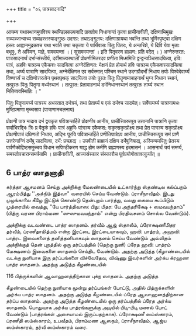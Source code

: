 +++
title = "०६ पात्रसादनादि"

+++

आचम्य यथास्थानमुपविश्य स्थण्डिलकल्पनादि प्राक्तोय निधानान्तं कृत्वा प्राचीनावीती, दक्षिणाभिमुखः सव्यञ्जान्वाच्य सव्यहस्तस्याङ्गुष्ठः उदगग्र: तथाऽङ्गुलय: दक्षिणाग्रायथा भवन्ति तथा भूमिंस्पृष्ट्वा दक्षिण हस्तः आह्वानमुद्रकश्च यथा भवति तथा चकृत्वा ये पार्थिवासः पितुः पितरः, ये अन्तरिक्षे, ये दिवि येवा मृताः बभूवुः, ते अस्मिन्, यज्ञे, समवयन्तां । ( सुसमवयन्तां । इति पितृवरण ब्राह्मण: प्रति वदेत् । ) अग्नेरुत्तरत: पात्रसादनार्थं दर्भान्संस्तीर्य, दर्वीमाज्यस्थालीं प्रोक्षणीमितरदव प्रणीता मिध्ममिति द्वन्द्वन्यञ्चिसादयित्वा, हवि: पात्रं, अहविः पात्रञ्च एकैकशः सादयित्वा अग्नेर्दक्षिणत: मेक्षणं प्रेत होमार्थ हविः पात्रञ्च एकैकशस्सादयित्वा तथा, अर्घ्य पात्राणि सादयित्वा, अग्नेर्दक्षिणत एव सर्वस्मात् पश्चिम स्थाने उदगग्रौदर्भों निधाय तयोः विश्वेदेवार्घ्यं विष्ण्वर्घ्यं च दक्षिणोत्तरत्वेन पृथक्पृथक् सादयित्वा तयोः पुरतः पितुः पितॄणामाबाहनार्थं भुग्न निधान स्थानं, तत्पुरतः पितुः पितॄणा मर्ध्यस्थानं । तत्पुरत: प्रेतावाहनार्थ दर्भनिधानस्थानं तत्पुरतः तार्घ्य स्थान मितिव्यवस्थितिः । "






पितुः पितॄणामर्घ्य पात्रस्य अधस्तात् दर्भत्रयं, तथा प्रेतार्घ्य प एकं दर्भश्च सादयेत्। सर्वेषामर्घ्य पात्राणामधः मुष्टिप्रमाणा मृच्चसाव (पात्राणामचलनाय)

प्रोक्षणी पात्र मादाय दर्भ द्वयकृत पवित्रान्तर्हिते प्रोक्षणीप आनीय, प्राचीस्त्रिरुत्पूय उत्तानानि पात्राणि कृत्वा सर्वाभिरद्भिः त्रिः प्र पैतृकं हविः पात्रं अह॒विः पांत्रञ्च एकैकश: सकृत्सकृत्प्रोक्ष्य तथा प्रेत पात्रञ्च सकृत्प्रोक्ष्य प्रोक्षणीपात्रं दक्षिणतो निधाय, अद्भिः पूरयि पवित्रान्तर्हिते प्रणीतिपात्रेऽप आनीय, प्राचीस्त्रिरुत्पूय समं प्राणै उत्तरेणाग्निं दर्भेषु सादयित्वा, दर्भे: प्रच्छाद्य । उपवीती ब्राह्मणं दक्षिण दर्भेषुनिषाद्य, अस्मिन्ममपितुः प्रेतस्य पार्वणैकोद्दिष्टसमुच्चय विधान सपिण्डीकरण श्राद्ध होम कर्मणि ब्राह्मणस्य इदमासनं । आसनार्थं त्रयं समर्प्य, समस्तोपचारान्समर्पयामि । प्राचीनावीती, आज्यसंस्कार संस्कारौच पूर्वप्रयोगोक्तवत्कुर्यात् ॥

## 6 பாத்ர ஸாதனாதி

கர்த்தா ஆசமனம் செய்து அக்நிக்கு மேலண்டையில் உட்கார்ந்து ஸ்தண்டில கல்ப்பநம் ஆரம்பித்து ''அக்நிம் இத்வா" வரையில் செய்ய வேண்டும். ப்ராசீநாவீதம். இடது முழங்காலை கீழே இட்டுக் கொண்டு தென்புறம் பார்த்து, வலது கையை கூப்பிடும் முத்ரையில் வைத்து, "யே பார்த்திவாஸ: பிது: பிதர:
யே அந்தரிக்ஷே + ஸமவயந்தாம்" (பித்ரு வரண பிராம்மண "ஸுஸுமவயந்தாம்" என்று பிரதிவசனம் சொல்ல வேண்டும்).

அக்நிக்கு வடவண்டை பாத்ர ஸாதனம். தர்வீம் ஆஜ் ஸ்தாலீம், ப்ரோக்ஷணீமிதர தர்வீம், ப்ரணீதாமித்மம் என்ற இரட்டை இரட்டையாகவும், ஹவி: பாத்ரம், அஹவி: பாத்ரட இவைகளைத் தனித்தனியாகவும் ஸாதனம் செய்ய வேண்டும் அவ்விதம் அக்நிக்குத் தென் புறத்தில் ஒரு தர்ப்பத்தில் (தெற்கு நுனி) ப்ரேத ஹவி: பாத்ரம் மேக்ஷணம் இவைகளை ஸாதனம் செய்திட வேண்டும். அதற்கு அடுத்த (கீழாண்டையில் வடக்கு நுனியாக இரு தர்ப்பங்களை விச்வேதேவ, விஷ்ணு இவர்களின் அர்க்ய க்ரஹண பாத்ர ஸாதனம். அதற்கு அடுத்த கீழண்டையில்

116
பித்ருக்களின் ஆவாஹனத்திற்கான புக்ந ஸாதனம். அதற்கு அடுத்த

கீழண்டையில் தெற்கு நுனியாக மூன்று தர்ப்பங்கள் போட்டு, அதில் பித்ருக்களின் அர்க்ய பாத்ர ஸாதனம். அதற்கு அடுத்த கீழண்டையில் ப்ரேத ஆவாஹனத்திற்கான தர்ப்ப ஸாதனம். அதற்கு அடுத்த கீழண்டையில் ஒரு தர்ப்பத்தில் ப்ரேத அர்க்ய ஸாதனம். பொதுவாக அர்க்ய பாத்ரங்களுக்கு அடியில் பிடி-பிடி மணல் போட் வேண்டும் (பாத்ரங்கள் அசையாமல் இருப்பதற்காக). ப்ரோக்ஷணீ ஸம்ஸ்காரம், ப்ரணீதி ஸம்ஸ்காரம், உபவீதம், பிராம்மண ஆஸநம், ப்ராசீநாவீதம், ஆஜ்ய ஸம்ஸ்காரம், தர்வீ ஸம்ஸ்காரம் வரை.



